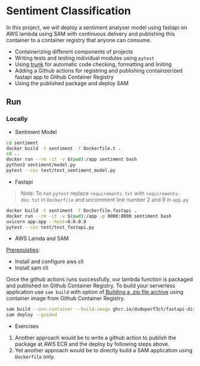# Sentiment Classification

In this project, we will deploy a sentiment analyser model using fastapi on AWS lambda using SAM with continuous delivery and publishing this container to a container registry that anyone can consume.

- Containerizing different components of projects
- Writing tests and testing individual modules using `pytest`
- Using [trunk](https://docs.trunk.io/) for automatic code checking, formatting and liniting
- Adding a Github actions for registring and publishing containzerized fastapi app to Github Container Registry
- Using the published package and deploy SAM

## Run

### Locally

- Sentiment Model

```bash
cd sentiment
docker build -t sentiment -f Dockerfile.t .
cd ..
docker run --rm -it -v $(pwd):/app sentiment bash
python3 sentiment/model.py
pytest --cov test/test_sentiment_model.py
```

- Fastapi

> Note: To run `pytest` replace `requirements.txt` with `requirements-dev.txt` in `Dockerfile` and uncomment line number 2 and 9 in `app.py`

```bash
docker build -t sentiment -f Dockerfile.fastapi .
docker run --rm -it -v $(pwd):/app -p 8000:8000 sentiment bash
uvicorn app:app --host=0.0.0.0
pytest --cov test/test_fastapi.py
```

- AWS Lamda and SAM

[Prerequisties](https://vinaykachare.medium.com/serverless-api-with-aws-sam-fastapi-3f4d9510d6b6):

- Install and configure aws cli
- Install sam cli

Once the github actions runs successfully, our lambda function is packaged and published on Github Container Registry. To build your serverless application use `sam build` with option of [Building a .zip file archive](https://docs.aws.amazon.com/serverless-application-model/latest/developerguide/serverless-sam-cli-using-build.html) using container image from Github Container Registry.

```bash
sam build --use-container --build-image ghcr.io/dudeperf3ct/fastapi-distilbert:latest
sam deploy --guided
```

- Exercises  

1. Another approach would be to write a github action to publish the package at AWS ECR and the deploy by following steps above.
2. Yet another approach would be to directly build a SAM application using `Dockerfile` only.
